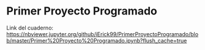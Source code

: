 # Primer Proyecto Programado

Link del cuaderno: https://nbviewer.jupyter.org/github/iErick99/PrimerProyectoProgramado/blob/master/Primer%20Proyecto%20Programado.ipynb?flush_cache=true
